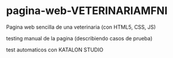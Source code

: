 # pagina-web-VETERINARIAMFNI

Pagina web sencilla de una veterinaria (con HTML5, CSS, JS)

testing manual de la pagina (describiendo casos de prueba)

test automaticos con KATALON STUDIO
